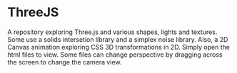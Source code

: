 # ThreeJS
A repository exploring Three.js and various shapes, lights and textures. Some use a solids intersetion library and a simplex noise library.
Also, a 2D Canvas animation exploring CSS 3D transformations in 2D.
Simply open the html files to view. Some files can change perspective by dragging across the screen to change the camera view.
